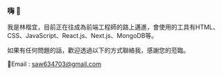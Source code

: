 ### 嗨 👋

我是林楷宜，目前正在往成為前端工程師的路上邁進，會使用的工具有HTML、CSS、JavaScript、React.js、Next.js、MongoDB等。  

如果有任何問題的話，歡迎透過以下的方式聯絡我，感謝您的蒞臨。

📧Email : saw634703@gmail.com
